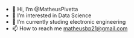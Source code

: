 - 👋 Hi, I’m @MatheusPivetta
- 👀 I’m interested in Data Science
- 🌱 I’m currently studing electronic engineering
- 📫 How to reach me matheusbp21@gmail.com

<!---
MatheusPivetta/MatheusPivetta is a ✨ special ✨ repository because its `README.md` (this file) appears on your GitHub profile.
You can click the Preview link to take a look at your changes.
--->
